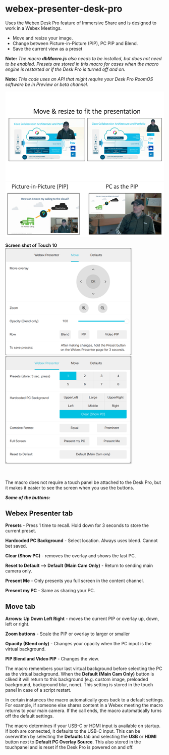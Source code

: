 # webex-presenter-desk-pro
Uses the Webex Desk Pro feature of Immersive Share and is designed to work in a Webex Meetings.  
- Move and resize your image.
- Change between Picture-in-Picture (PIP), PC PIP and Blend.
- Save the current view as a preset

**Note:** _The macro **dbMacro.js** also needs to be installed, but does not need to be enabled.  Presets are stored in this macro for cases when the macro engine is restarted or if the Desk Pro is turned off and on._ 
  
**Note:** _This code uses an API that might require your Desk Pro RoomOS software be in Preview or beta channel._

<img src="./images/MoveAndResizeExample.png" width="800">
<img src="./images/PIPexample.png" width="800">
  
**Screen shot of Touch 10** <br/>
<img src="./images/MoveZoomTab.png" width="400" />     <img src="./images/WebexPresenterTab.png" width="400" />
<br/><br/><br/>
   
The macro does not require a touch panel be attached to the Desk Pro, but it makes it easier to see the screen when you use the buttons.  
  
***Some of the buttons:***   


## Webex Presenter tab

**Presets** - Press 1 time to recall.  Hold down for 3 seconds to store the current preset.  

**Hardcoded PC Background** - Select location.  Always uses blend. Cannot bet saved.  

**Clear (Show PC)** - removes the overlay and shows the last PC. 

**Reset to Default -->  Default (Main Cam Only)** - Return to sending main camera only. 
  
**Present Me** - Only presents you full screen in the content channel.  

**Present my PC** - Same as sharing your PC.  


## Move tab 

**Arrows: Up Down Left Right** - moves the current PIP or overlay up, down, left or right.  

**Zoom buttons** - Scale the PIP or overlay to larger or smaller

**Opacity (Blend only)** - Changes your opacity when the PC input is the virtual background.  

**PIP Blend and Video PIP** - Changes the view. 

The macro remembers your last virtual background before selecting the PC as the virtual background.  When the **Default (Main Cam Only)** button is cliked it will return to this background (e.g. custom image, preloaded background, background blur, none).  This setting is stored in the touch panel in case of a script restart.  

In certain instances the macro automatically goes back to a default settings.  For example, if someone else shares content in a Webex meeting the macro returns to your main camera.  If the call ends, the macro automatically turns off the default settings. 

The macro determines if your USB-C or HDMI input is available on startup.  If both are connected, it defaults to the USB-C input.  This can be overwritten by selecting the **Defaults** tab and selecting the **USB** or **HDMI** button next to **Default PC Overlay Source**.  This also stored in the touchpanel and is reset if the Desk Pro is powered on and off.  
